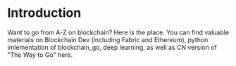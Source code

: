 # Introduction
Want to go from A-Z on blockchain? Here is the place. You can find valuable materials on Blockchain Dev (including Fabric and Ethereum), python imlementation of blockchain_go, deep learning, as well as CN version of "The Way to Go" here.
